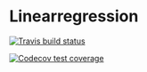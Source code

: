 # Linearregression
  <!-- badges: start -->
  [![Travis build status](https://travis-ci.org/XuelinGu/Linear-regression.svg?branch=master)](https://travis-ci.org/XuelinGu/Linear-regression)
  <!-- badges: end -->
  <!-- badges: start -->
  [![Codecov test coverage](https://codecov.io/gh/XuelinGu/Linear-regression/branch/master/graph/badge.svg)](https://codecov.io/gh/XuelinGu/Linear-regression?branch=master)
  <!-- badges: end -->
  
